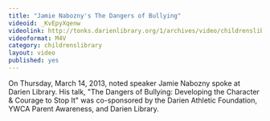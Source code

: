 ```yaml
---
title: "Jamie Nabozny's The Dangers of Bullying"
videoid: _KvEpyXqenw
videolink: http://tonks.darienlibrary.org/1/archives/video/childrenslibrary/20130314_jamie_nabozny.m4v
videoformat: M4V
category: childrenslibrary
layout: video
published: yes
---
```


On Thursday, March 14, 2013, noted speaker Jamie Nabozny spoke at Darien Library. His talk, "The Dangers of Bullying: Developing the Character & Courage to Stop It" was co-sponsored by the Darien Athletic Foundation, YWCA Parent Awareness, and Darien Library.